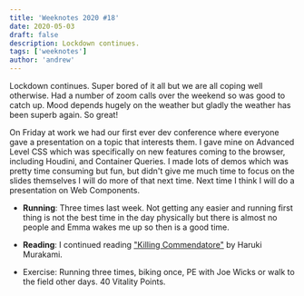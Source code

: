 ```yaml
---
title: 'Weeknotes 2020 #18'
date: 2020-05-03
draft: false
description: Lockdown continues.
tags: ['weeknotes']
author: 'andrew'
---
```


Lockdown continues. Super bored of it all but we are all coping well otherwise. Had a number of zoom calls over the weekend so was good to catch up. Mood depends hugely on the weather but gladly the weather has been superb again. So great!

On Friday at work we had our first ever dev conference where everyone gave a presentation on a topic that interests them. I gave mine on Advanced Level CSS which was specifically on new features coming to the browser, including Houdini, and Container Queries. I made lots of demos which was pretty time consuming but fun, but didn't give me much time to focus on the slides themselves I will do more of that next time. Next time I think I will do a presentation on Web Components.

-   **Running**: Three times last week. Not getting any easier and running first thing is not the best time in the day physically but there is almost no people and Emma wakes me up so then is a good time.

-   **Reading**: I continued reading ["Killing Commendatore"](https://www.goodreads.com/book/show/38820047-killing-commendatore) by Haruki Murakami.

-   Exercise: Running three times, biking once, PE with Joe Wicks or walk to the field other days. 40 Vitality Points.
